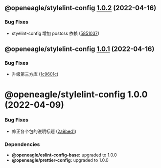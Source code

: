 ## @openeagle/stylelint-config [1.0.2](https://github.com/openeagle/standard/compare/@openeagle/stylelint-config@1.0.1...@openeagle/stylelint-config@1.0.2) (2022-04-16)


### Bug Fixes

* styelint-config 增加 postcss 依赖 ([5851037](https://github.com/openeagle/standard/commit/5851037d7fc4979ffc1e216c21aaeab4b998004e))

## @openeagle/stylelint-config [1.0.1](https://github.com/openeagle/standard/compare/@openeagle/stylelint-config@1.0.0...@openeagle/stylelint-config@1.0.1) (2022-04-16)


### Bug Fixes

* 升级第三方库 ([1c9601c](https://github.com/openeagle/standard/commit/1c9601c99c501b8debf9c236199a432860deb6b8))

# @openeagle/stylelint-config 1.0.0 (2022-04-09)


### Bug Fixes

* 修正各个包的说明标题 ([2a9bed1](https://github.com/openeagle/standard/commit/2a9bed122523945df6b7bb3dcddb117ddf738598))





### Dependencies

* **@openeagle/eslint-config-base:** upgraded to 1.0.0
* **@openeagle/prettier-config:** upgraded to 1.0.0
